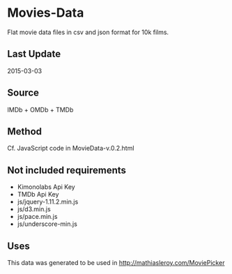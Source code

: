 # Movies-Data
Flat movie data files in csv and json format for 10k films.

## Last Update
2015-03-03

## Source
IMDb + OMDb + TMDb

## Method
Cf. JavaScript code in MovieData-v.0.2.html

## Not included requirements

- Kimonolabs Api Key
- TMDb Api Key
- js/jquery-1.11.2.min.js
- js/d3.min.js
- js/pace.min.js
- js/underscore-min.js

## Uses
This data was generated to be used in http://mathiasleroy.com/MoviePicker